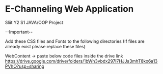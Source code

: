 # E-Channeling Web Application
Sliit Y2 S1 JAVA/OOP Project

--Important--

Add these CSS files and Fonts to the following directories (If files are already exist please replace these files)

WebContent -> paste below code files inside the drive link
https://drive.google.com/drive/folders/1bWh3vbdx297I7HJJa3mhT8kx6a13PVhO?usp=sharing


